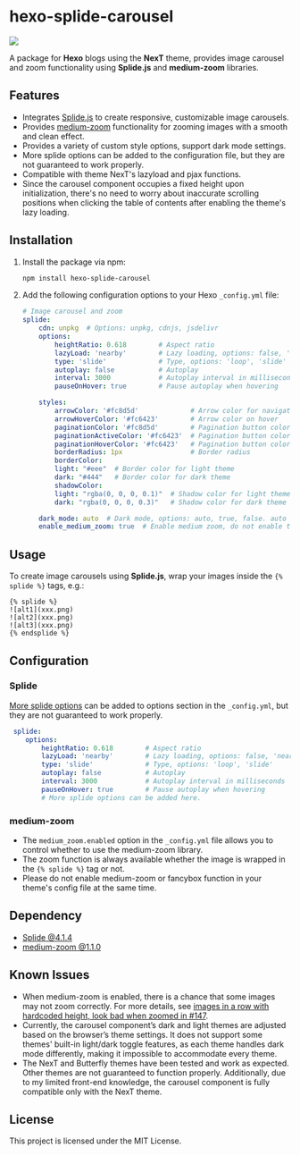 # hexo-splide-carousel
<a href="./CNREADME.md"><img src="https://img.shields.io/badge/%E7%AE%80%E4%BD%93%E4%B8%AD%E6%96%87_CN_README-4285F4?style=for-the-badge&logo=googletranslate&logoColor=ffffff"/></a>

A package for **Hexo** blogs using the **NexT** theme, provides image carousel and zoom functionality using **Splide.js** and **medium-zoom** libraries.

## Features
- Integrates [Splide.js](https://splidejs.com/) to create responsive, customizable image carousels.
- Provides [medium-zoom](https://medium-zoom.francoischalifour.com/) functionality for zooming images with a smooth and clean effect.
- Provides a variety of custom style options, support dark mode settings.
- More splide options can be added to the configuration file, but they are not guaranteed to work properly.
- Compatible with theme NexT's lazyload and pjax functions.
- Since the carousel component occupies a fixed height upon initialization, there's no need to worry about inaccurate scrolling positions when clicking the table of contents after enabling the theme's lazy loading.

## Installation
1. Install the package via npm:
    ```bash
    npm install hexo-splide-carousel
    ```
2. Add the following configuration options to your Hexo `_config.yml` file:
    ```yaml
    # Image carousel and zoom
    splide:
        cdn: unpkg  # Options: unpkg, cdnjs, jsdelivr
        options:
            heightRatio: 0.618        # Aspect ratio
            lazyLoad: 'nearby'        # Lazy loading, options: false, 'nearby', 'sequential'
            type: 'slide'             # Type, options: 'loop', 'slide'
            autoplay: false           # Autoplay
            interval: 3000            # Autoplay interval in milliseconds
            pauseOnHover: true        # Pause autoplay when hovering

        styles:
            arrowColor: '#fc8d5d'             # Arrow color for navigation buttons
            arrowHoverColor: '#fc6423'        # Arrow color on hover
            paginationColor: '#fc8d5d'        # Pagination button color when inactive
            paginationActiveColor: '#fc6423'  # Pagination button color when active
            paginationHoverColor: '#fc6423'   # Pagination button color on hover
            borderRadius: 1px                 # Border radius
            borderColor:
            light: "#eee"  # Border color for light theme
            dark: "#444"   # Border color for dark theme
            shadowColor:
            light: "rgba(0, 0, 0, 0.1)"  # Shadow color for light theme
            dark: "rgba(0, 0, 0, 0.3)"   # Shadow color for dark theme

        dark_mode: auto  # Dark mode, options: auto, true, false. auto will follow the theme of the browser.
        enable_medium_zoom: true  # Enable medium zoom, do not enable together with the theme's medium zoom option
    ```

## Usage
To create image carousels using **Splide.js**, wrap your images inside the `{% splide %}` tags, e.g.:
```
{% splide %}
![alt1](xxx.png)
![alt2](xxx.png)
![alt3](xxx.png)
{% endsplide %}
```

## Configuration
### Splide
[More splide options](https://splidejs.com/guides/options/#options) can be added to options section in the `_config.yml`, but they are not guaranteed to work properly. 
```yaml
 splide:
    options:
        heightRatio: 0.618        # Aspect ratio
        lazyLoad: 'nearby'        # Lazy loading, options: false, 'nearby', 'sequential'
        type: 'slide'             # Type, options: 'loop', 'slide'
        autoplay: false           # Autoplay
        interval: 3000            # Autoplay interval in milliseconds
        pauseOnHover: true        # Pause autoplay when hovering
        # More splide options can be added here.
```

### medium-zoom
- The `medium_zoom.enabled` option in the `_config.yml` file allows you to control whether to use the medium-zoom library.
- The zoom function is always available whether the image is wrapped in the `{% splide %}` tag or not.
- Please do not enable medium-zoom or fancybox function in your theme's config file at the same time.

## Dependency
- [Splide @4.1.4](https://github.com/Splidejs/splide)
- [medium-zoom @1.1.0](https://github.com/francoischalifour/medium-zoom)

## Known Issues
- When medium-zoom is enabled, there is a chance that some images may not zoom correctly. For more details, see [images in a row with hardcoded height, look bad when zoomed in #147](https://github.com/francoischalifour/medium-zoom/issues/147).
- Currently, the carousel component’s dark and light themes are adjusted based on the browser’s theme settings. It does not support some themes' built-in light/dark toggle features, as each theme handles dark mode differently, making it impossible to accommodate every theme.
- The NexT and Butterfly themes have been tested and work as expected. Other themes are not guaranteed to function properly. Additionally, due to my limited front-end knowledge, the carousel component is fully compatible only with the NexT theme.

## License
This project is licensed under the MIT License.